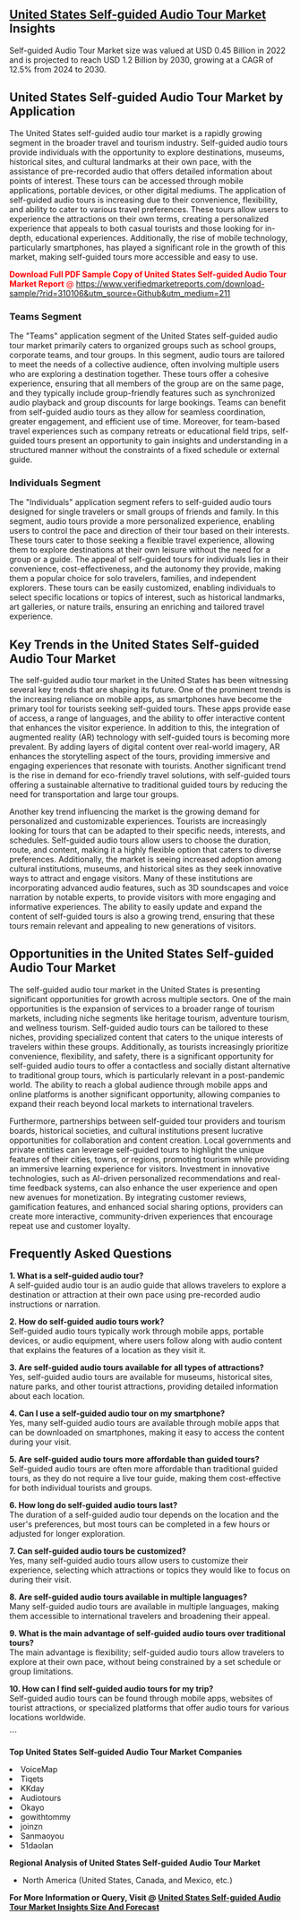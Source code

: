 <h2><a href="https://www.verifiedmarketreports.com/download-sample/?rid=310106&amp;utm_source=Github&amp;utm_medium=211" target="_blank">United States Self-guided Audio Tour Market</a> Insights</h2><p>Self-guided Audio Tour Market size was valued at USD 0.45 Billion in 2022 and is projected to reach USD 1.2 Billion by 2030, growing at a CAGR of 12.5% from 2024 to 2030.</p><p><h2>United States Self-guided Audio Tour Market by Application</h2><p>The United States self-guided audio tour market is a rapidly growing segment in the broader travel and tourism industry. Self-guided audio tours provide individuals with the opportunity to explore destinations, museums, historical sites, and cultural landmarks at their own pace, with the assistance of pre-recorded audio that offers detailed information about points of interest. These tours can be accessed through mobile applications, portable devices, or other digital mediums. The application of self-guided audio tours is increasing due to their convenience, flexibility, and ability to cater to various travel preferences. These tours allow users to experience the attractions on their own terms, creating a personalized experience that appeals to both casual tourists and those looking for in-depth, educational experiences. Additionally, the rise of mobile technology, particularly smartphones, has played a significant role in the growth of this market, making self-guided tours more accessible and easy to use. <p><span class=""><span style="color: #ff0000;"><strong>Download Full PDF Sample Copy of United States Self-guided Audio Tour Market Report</strong> @ </span><a href="https://www.verifiedmarketreports.com/download-sample/?rid=310106&amp;utm_source=Github&amp;utm_medium=211" target="_blank">https://www.verifiedmarketreports.com/download-sample/?rid=310106&amp;utm_source=Github&amp;utm_medium=211</a></span></p> </p><h3>Teams Segment</h3><p>The "Teams" application segment of the United States self-guided audio tour market primarily caters to organized groups such as school groups, corporate teams, and tour groups. In this segment, audio tours are tailored to meet the needs of a collective audience, often involving multiple users who are exploring a destination together. These tours offer a cohesive experience, ensuring that all members of the group are on the same page, and they typically include group-friendly features such as synchronized audio playback and group discounts for large bookings. Teams can benefit from self-guided audio tours as they allow for seamless coordination, greater engagement, and efficient use of time. Moreover, for team-based travel experiences such as company retreats or educational field trips, self-guided tours present an opportunity to gain insights and understanding in a structured manner without the constraints of a fixed schedule or external guide. </p><h3>Individuals Segment</h3><p>The "Individuals" application segment refers to self-guided audio tours designed for single travelers or small groups of friends and family. In this segment, audio tours provide a more personalized experience, enabling users to control the pace and direction of their tour based on their interests. These tours cater to those seeking a flexible travel experience, allowing them to explore destinations at their own leisure without the need for a group or a guide. The appeal of self-guided tours for individuals lies in their convenience, cost-effectiveness, and the autonomy they provide, making them a popular choice for solo travelers, families, and independent explorers. These tours can be easily customized, enabling individuals to select specific locations or topics of interest, such as historical landmarks, art galleries, or nature trails, ensuring an enriching and tailored travel experience. </p><h2>Key Trends in the United States Self-guided Audio Tour Market</h2><p>The self-guided audio tour market in the United States has been witnessing several key trends that are shaping its future. One of the prominent trends is the increasing reliance on mobile apps, as smartphones have become the primary tool for tourists seeking self-guided tours. These apps provide ease of access, a range of languages, and the ability to offer interactive content that enhances the visitor experience. In addition to this, the integration of augmented reality (AR) technology with self-guided tours is becoming more prevalent. By adding layers of digital content over real-world imagery, AR enhances the storytelling aspect of the tours, providing immersive and engaging experiences that resonate with tourists. Another significant trend is the rise in demand for eco-friendly travel solutions, with self-guided tours offering a sustainable alternative to traditional guided tours by reducing the need for transportation and large tour groups. </p><p>Another key trend influencing the market is the growing demand for personalized and customizable experiences. Tourists are increasingly looking for tours that can be adapted to their specific needs, interests, and schedules. Self-guided audio tours allow users to choose the duration, route, and content, making it a highly flexible option that caters to diverse preferences. Additionally, the market is seeing increased adoption among cultural institutions, museums, and historical sites as they seek innovative ways to attract and engage visitors. Many of these institutions are incorporating advanced audio features, such as 3D soundscapes and voice narration by notable experts, to provide visitors with more engaging and informative experiences. The ability to easily update and expand the content of self-guided tours is also a growing trend, ensuring that these tours remain relevant and appealing to new generations of visitors. </p><h2>Opportunities in the United States Self-guided Audio Tour Market</h2><p>The self-guided audio tour market in the United States is presenting significant opportunities for growth across multiple sectors. One of the main opportunities is the expansion of services to a broader range of tourism markets, including niche segments like heritage tourism, adventure tourism, and wellness tourism. Self-guided audio tours can be tailored to these niches, providing specialized content that caters to the unique interests of travelers within these groups. Additionally, as tourists increasingly prioritize convenience, flexibility, and safety, there is a significant opportunity for self-guided audio tours to offer a contactless and socially distant alternative to traditional group tours, which is particularly relevant in a post-pandemic world. The ability to reach a global audience through mobile apps and online platforms is another significant opportunity, allowing companies to expand their reach beyond local markets to international travelers. </p><p>Furthermore, partnerships between self-guided tour providers and tourism boards, historical societies, and cultural institutions present lucrative opportunities for collaboration and content creation. Local governments and private entities can leverage self-guided tours to highlight the unique features of their cities, towns, or regions, promoting tourism while providing an immersive learning experience for visitors. Investment in innovative technologies, such as AI-driven personalized recommendations and real-time feedback systems, can also enhance the user experience and open new avenues for monetization. By integrating customer reviews, gamification features, and enhanced social sharing options, providers can create more interactive, community-driven experiences that encourage repeat use and customer loyalty. </p><h2>Frequently Asked Questions</h2><p><strong>1. What is a self-guided audio tour?</strong><br> A self-guided audio tour is an audio guide that allows travelers to explore a destination or attraction at their own pace using pre-recorded audio instructions or narration.</p><p><strong>2. How do self-guided audio tours work?</strong><br> Self-guided audio tours typically work through mobile apps, portable devices, or audio equipment, where users follow along with audio content that explains the features of a location as they visit it.</p><p><strong>3. Are self-guided audio tours available for all types of attractions?</strong><br> Yes, self-guided audio tours are available for museums, historical sites, nature parks, and other tourist attractions, providing detailed information about each location.</p><p><strong>4. Can I use a self-guided audio tour on my smartphone?</strong><br> Yes, many self-guided audio tours are available through mobile apps that can be downloaded on smartphones, making it easy to access the content during your visit.</p><p><strong>5. Are self-guided audio tours more affordable than guided tours?</strong><br> Self-guided audio tours are often more affordable than traditional guided tours, as they do not require a live tour guide, making them cost-effective for both individual tourists and groups.</p><p><strong>6. How long do self-guided audio tours last?</strong><br> The duration of a self-guided audio tour depends on the location and the user's preferences, but most tours can be completed in a few hours or adjusted for longer exploration.</p><p><strong>7. Can self-guided audio tours be customized?</strong><br> Yes, many self-guided audio tours allow users to customize their experience, selecting which attractions or topics they would like to focus on during their visit.</p><p><strong>8. Are self-guided audio tours available in multiple languages?</strong><br> Many self-guided audio tours are available in multiple languages, making them accessible to international travelers and broadening their appeal.</p><p><strong>9. What is the main advantage of self-guided audio tours over traditional tours?</strong><br> The main advantage is flexibility; self-guided audio tours allow travelers to explore at their own pace, without being constrained by a set schedule or group limitations.</p><p><strong>10. How can I find self-guided audio tours for my trip?</strong><br> Self-guided audio tours can be found through mobile apps, websites of tourist attractions, or specialized platforms that offer audio tours for various locations worldwide.</p>```</p><p><strong>Top United States Self-guided Audio Tour Market Companies</strong></p><div data-test-id=""><p><li>VoiceMap</li><li> Tiqets</li><li> KKday</li><li> Audiotours</li><li> Okayo</li><li> gowithtommy</li><li> joinzn</li><li> Sanmaoyou</li><li> 51daolan</li></p><div><strong>Regional Analysis of&nbsp;United States Self-guided Audio Tour Market</strong></div><ul><li dir="ltr"><p dir="ltr">North America&nbsp;(United States, Canada, and Mexico, etc.)</p></li></ul><p><strong>For More Information or Query, Visit @&nbsp;</strong><strong><a href="https://www.verifiedmarketreports.com/product/self-guided-audio-tour-market/?utm_source=Github&amp;utm_medium=211" target="_blank">United States Self-guided Audio Tour Market Insights Size And Forecast</a></strong></p></div>
